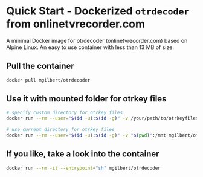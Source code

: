 # Quick Start - Dockerized `otrdecoder` from onlinetvrecorder.com

A minimal Docker image for otrdecoder (onlinetvrecorder.com) based on Alpine Linux.
An easy to use container with less than 13 MB of size.

## Pull the container

```bash
docker pull mgilbert/otrdecoder
```

## Use it with mounted folder for otrkey files

```bash
# specify custom directory for otrkey files
docker run --rm --user="$(id -u):$(id -g)" -v /your/path/to/otrkeyfiles/:/mnt mgilbert/otrdecoder [-i FILE -e EMAIL -p PASSWORD]
 
# use current directory for otrkey files
docker run --rm --user="$(id -u):$(id -g)" -v "$(pwd)":/mnt mgilbert/otrdecoder [-i FILE -e EMAIL -p PASSWORD]
```

## If you like, take a look into the container

```bash
docker run --rm -it --entrypoint="sh" mgilbert/otrdecoder
```
